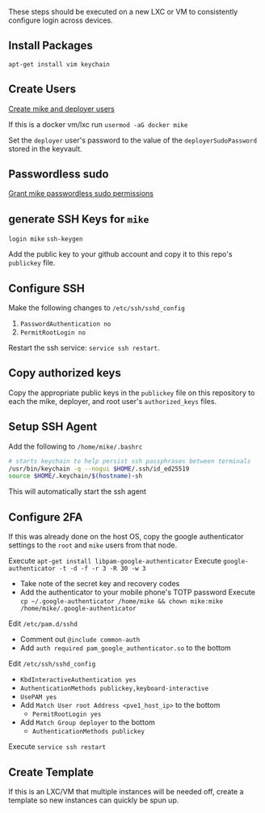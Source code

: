 These steps should be executed on a new LXC or VM to consistently configure login across devices.

## Install Packages

`apt-get install vim keychain`

## Create Users

[Create mike and deployer users](./configure-proxmox-host.md#create-users)

If this is a docker vm/lxc run `usermod -aG docker mike`

Set the `deployer` user's password to the value of the `deployerSudoPassword` stored in the keyvault.

## Passwordless sudo

[Grant mike passwordless sudo permissions](./configure-proxmox-host.md#passwordless-sudo)

## generate SSH Keys for `mike`

`login mike`
`ssh-keygen`

Add the public key to your github account and copy it to this repo's `publickey` file.

## Configure SSH

Make the following changes to `/etc/ssh/sshd_config`

1. `PasswordAuthentication no`
2. `PermitRootLogin no`

Restart the ssh service: `service ssh restart`.

## Copy authorized keys

Copy the appropriate public keys in the `publickey` file on this repository to each the mike, deployer, and root user's `authorized_keys` files.

## Setup SSH Agent

Add the following to `/home/mike/.bashrc`

```bash
# starts keychain to help persist ssh passphrases between terminals 
/usr/bin/keychain -q --nogui $HOME/.ssh/id_ed25519
source $HOME/.keychain/$(hostname)-sh
```

This will automatically start the ssh agent

## Configure 2FA

If this was already done on the host OS, copy the google authenticator settings to the `root` and `mike` users from that node.

Execute `apt-get install libpam-google-authenticator`
Execute `google-authenticator -t -d -f -r 3 -R 30 -w 3`
  * Take note of the secret key and recovery codes
  * Add the authenticator to your mobile phone's TOTP password
Execute `cp ~/.google-authenticator /home/mike && chown mike:mike /home/mike/.google-authenticator`

Edit `/etc/pam.d/sshd`
  * Comment out `@include common-auth`
  * Add `auth required pam_google_authenticator.so` to the bottom

Edit `/etc/ssh/sshd_config`
  * `KbdInteractiveAuthentication yes`
  * `AuthenticationMethods publickey,keyboard-interactive`
  * `UsePAM yes`
  * Add `Match User root Address <pve1_host_ip>` to the bottom
    * `PermitRootLogin yes`
  * Add `Match Group deployer` to the bottom
    * `AuthenticationMethods publickey`

Execute `service ssh restart`

## Create Template

If this is an LXC/VM that multiple instances will be needed off, create a template so new instances can quickly be spun up.